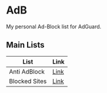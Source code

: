 # AdB
My personal Ad-Block list for AdGuard.
## Main Lists
| List          | Link                                                                      |
| ------------- | ------------------------------------------------------------------------- |
| Anti AdBlock  | [Link](https://raw.githubusercontent.com/brhmkb/adb/main/antiadblock.txt) |
| Blocked Sites | [Link](https://raw.githubusercontent.com/brhmkb/adb/main/sites.txt)       |
